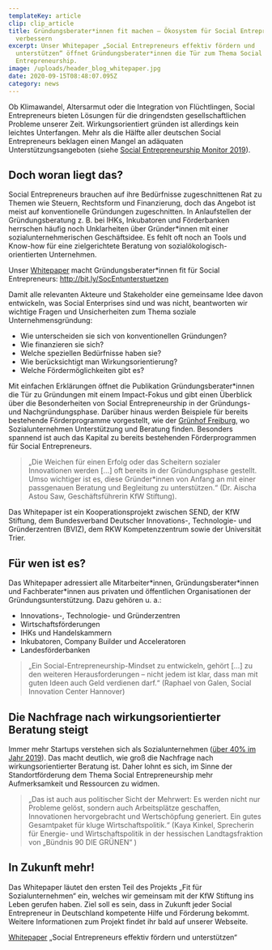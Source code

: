 ```yaml
---
templateKey: article
clip: clip_article
title: Gründungsberater*innen fit machen – Ökosystem für Social Entrepreneurs
  verbessern  
excerpt: Unser Whitepaper „Social Entrepreneurs effektiv fördern und
  unterstützen“ öffnet Gründungsberater*innen die Tür zum Thema Social
  Entrepreneurship.
image: /uploads/header_blog_whitepaper.jpg
date: 2020-09-15T08:48:07.095Z
category: news
---
```

Ob Klimawandel, Altersarmut oder die Integration von Flüchtlingen, Social Entrepreneurs bieten Lösungen für die dringendsten gesellschaftlichen Probleme unserer Zeit. Wirkungsorientiert gründen ist allerdings kein leichtes Unterfangen. Mehr als die Hälfte aller deutschen Social Entrepreneurs beklagen einen Mangel an adäquaten Unterstützungsangeboten (siehe [Social Entrepreneurship Monitor 2019](https://www.send-ev.de/uploads/DSEM2019.pdf)).

## Doch woran liegt das? 

Social Entrepreneurs brauchen auf ihre Bedürfnisse zugeschnittenen Rat zu Themen wie Steuern, Rechtsform und Finanzierung, doch das Angebot ist meist auf konventionelle Gründungen zugeschnitten. In Anlaufstellen der Gründungsberatung z. B. bei IHKs, Inkubatoren und Förderbanken herrschen häufig noch Unklarheiten über Gründer*innen mit einer sozialunternehmerischen Geschäftsidee. Es fehlt oft noch an Tools und Know-how für eine zielgerichtete Beratung von sozialökologisch-orientierten Unternehmen.

Unser [Whitepaper](http://bit.ly/SocEntunterstuetzen) macht Gründungsberater*innen fit für Social Entrepreneurs: <http://bit.ly/SocEntunterstuetzen>

Damit alle relevanten Akteure und Stakeholder eine gemeinsame Idee davon entwickeln, was Social Enterprises sind und was nicht, beantworten wir wichtige Fragen und Unsicherheiten zum Thema soziale Unternehmensgründung:

* Wie unterscheiden sie sich von konventionellen Gründungen?
* Wie finanzieren sie sich?
* Welche speziellen Bedürfnisse haben sie?
* Wie berücksichtigt man Wirkungsorientierung?
* Welche Fördermöglichkeiten gibt es?

Mit einfachen Erklärungen öffnet die Publikation Gründungsberater*innen die Tür zu Gründungen mit einem Impact-Fokus und gibt einen Überblick über die Besonderheiten von Social Entrepreneurship in der Gründungs- und Nachgründungsphase. Darüber hinaus werden Beispiele für bereits bestehende Förderprogramme vorgestellt, wie der [Grünhof Freiburg](https://gruenhof.org/%22%20/), wo Sozialunternehmen Unterstützung und Beratung finden. Besonders spannend ist auch das Kapital zu bereits bestehenden Förderprogrammen für Social Entrepreneurs.

> „Die Weichen für einen Erfolg oder das Scheitern sozialer Innovationen werden \[…] oft bereits in der Gründungsphase gestellt. Umso wichtiger ist es, diese Gründer*innen von Anfang an mit einer passgenauen Beratung und Begleitung zu unterstützen.“ (Dr. Aischa Astou Saw, Geschäftsführerin KfW Stiftung).

Das Whitepaper ist ein Kooperationsprojekt zwischen SEND, der KfW Stiftung, dem Bundesverband Deutscher Innovations-, Technologie- und Gründerzentren (BVIZ), dem RKW Kompetenzzentrum sowie der Universität Trier.

## Für wen ist es? 

Das Whitepaper adressiert alle Mitarbeiter\*innen, Gründungsberater\*innen und Fachberater*innen aus privaten und öffentlichen Organisationen der Gründungsunterstützung. Dazu gehören u. a.:

* Innovations-, Technologie- und Gründerzentren
* Wirtschaftsförderungen
* IHKs und Handelskammern
* Inkubatoren, Company Builder und Acceleratoren
* Landesförderbanken



> „Ein Social-Entrepreneurship-Mindset zu entwickeln, gehört \[…] zu den weiteren Herausforderungen – nicht jedem ist klar, dass man mit guten Ideen auch Geld verdienen darf.“ (Raphael von Galen, Social Innovation Center Hannover)

## Die Nachfrage nach wirkungsorientierter Beratung steigt

Immer mehr Startups verstehen sich als Sozialunternehmen ([über 40% im Jahr 2019](https://deutscherstartupmonitor.de/fileadmin/dsm/dsm-19/files/Deutscher_Start-Monitor_2019.pdf)). Das macht deutlich, wie groß die Nachfrage nach wirkungsorientierter Beratung ist. Daher lohnt es sich, im Sinne der Standortförderung dem Thema Social Entrepreneurship mehr Aufmerksamkeit und Ressourcen zu widmen.

> „Das ist auch aus politischer Sicht der Mehrwert: Es werden nicht nur Probleme gelöst, sondern auch Arbeitsplätze geschaffen, Innovationen hervorgebracht und Wertschöpfung generiert. Ein gutes Gesamtpaket für kluge Wirtschaftspolitik.“ (Kaya Kinkel, Sprecherin für Energie- und Wirtschaftspolitik in der hessischen Landtagsfraktion von „Bündnis 90 DIE GRÜNEN“ )

## In Zukunft mehr!

Das Whitepaper läutet den ersten Teil des Projekts „Fit für Sozialunternehmen“ ein, welches wir gemeinsam mit der KfW Stiftung ins Leben gerufen haben. Ziel soll es sein, dass in Zukunft jeder Social Entrepreneur in Deutschland kompetente Hilfe und Förderung bekommt. Weitere Informationen zum Projekt findet ihr bald auf unserer Webseite.

[Whitepaper](https://www.send-ev.de/uploads/social_entrepreneurs_effektiv_unterstuetzen.pdf) „Social Entrepreneurs effektiv fördern und unterstützen“